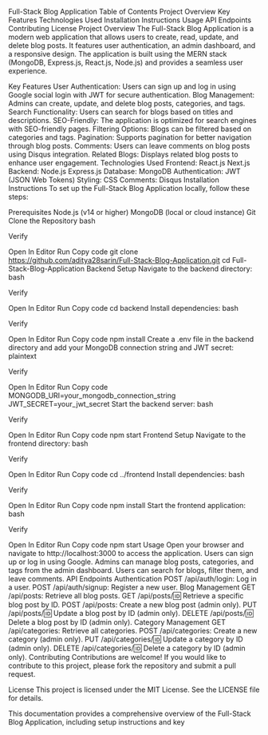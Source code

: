 Full-Stack Blog Application
Table of Contents
Project Overview
Key Features
Technologies Used
Installation Instructions
Usage
API Endpoints
Contributing
License
Project Overview
The Full-Stack Blog Application is a modern web application that allows users to create, read, update, and delete blog posts. It features user authentication, an admin dashboard, and a responsive design. The application is built using the MERN stack (MongoDB, Express.js, React.js, Node.js) and provides a seamless user experience.

Key Features
User Authentication: Users can sign up and log in using Google social login with JWT for secure authentication.
Blog Management: Admins can create, update, and delete blog posts, categories, and tags.
Search Functionality: Users can search for blogs based on titles and descriptions.
SEO-Friendly: The application is optimized for search engines with SEO-friendly pages.
Filtering Options: Blogs can be filtered based on categories and tags.
Pagination: Supports pagination for better navigation through blog posts.
Comments: Users can leave comments on blog posts using Disqus integration.
Related Blogs: Displays related blog posts to enhance user engagement.
Technologies Used
Frontend:
React.js
Next.js
Backend:
Node.js
Express.js
Database:
MongoDB
Authentication:
JWT (JSON Web Tokens)
Styling:
CSS
Comments:
Disqus
Installation Instructions
To set up the Full-Stack Blog Application locally, follow these steps:

Prerequisites
Node.js (v14 or higher)
MongoDB (local or cloud instance)
Git
Clone the Repository
bash

Verify

Open In Editor
Run
Copy code
git clone https://github.com/aditya28sarin/Full-Stack-Blog-Application.git
cd Full-Stack-Blog-Application
Backend Setup
Navigate to the backend directory:
bash

Verify

Open In Editor
Run
Copy code
cd backend
Install dependencies:
bash

Verify

Open In Editor
Run
Copy code
npm install
Create a .env file in the backend directory and add your MongoDB connection string and JWT secret:
plaintext

Verify

Open In Editor
Run
Copy code
MONGODB_URI=your_mongodb_connection_string
JWT_SECRET=your_jwt_secret
Start the backend server:
bash

Verify

Open In Editor
Run
Copy code
npm start
Frontend Setup
Navigate to the frontend directory:
bash

Verify

Open In Editor
Run
Copy code
cd ../frontend
Install dependencies:
bash

Verify

Open In Editor
Run
Copy code
npm install
Start the frontend application:
bash

Verify

Open In Editor
Run
Copy code
npm start
Usage
Open your browser and navigate to http://localhost:3000 to access the application.
Users can sign up or log in using Google.
Admins can manage blog posts, categories, and tags from the admin dashboard.
Users can search for blogs, filter them, and leave comments.
API Endpoints
Authentication
POST /api/auth/login: Log in a user.
POST /api/auth/signup: Register a new user.
Blog Management
GET /api/posts: Retrieve all blog posts.
GET /api/posts/:id: Retrieve a specific blog post by ID.
POST /api/posts: Create a new blog post (admin only).
PUT /api/posts/:id: Update a blog post by ID (admin only).
DELETE /api/posts/:id: Delete a blog post by ID (admin only).
Category Management
GET /api/categories: Retrieve all categories.
POST /api/categories: Create a new category (admin only).
PUT /api/categories/:id: Update a category by ID (admin only).
DELETE /api/categories/:id: Delete a category by ID (admin only).
Contributing
Contributions are welcome! If you would like to contribute to this project, please fork the repository and submit a pull request.

License
This project is licensed under the MIT License. See the LICENSE file for details.

This documentation provides a comprehensive overview of the Full-Stack Blog Application, including setup instructions and key
